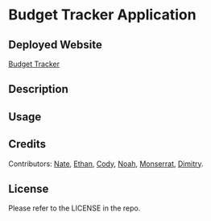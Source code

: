 # Budget Tracker Application

## Deployed Website

[Budget Tracker](https://ancient-peak-64491.herokuapp.com/)

## Description

## Usage

## Credits

Contributors: 
[Nate](https://github.com/yeezyhub), 
[Ethan](https://github.com/edogtheninja),
[Cody](https://github.com/codyrhunt77), 
[Noah](https://github.com/Zeladras),
[Monserrat](https://github.com/monisprogramming),
[Dimitry](https://github.com/bgandreev).

## License

Please refer to the LICENSE in the repo.
